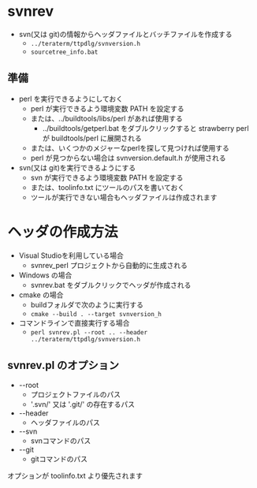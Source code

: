 ﻿# svnrev

- svn(又は git)の情報からヘッダファイルとバッチファイルを作成する
  - `../teraterm/ttpdlg/svnversion.h`
  - `sourcetree_info.bat`

## 準備

- perl を実行できるようにしておく
  - perl が実行できるよう環境変数 PATH を設定する
  - または、../buildtools/libs/perl があれば使用する
    - ../buildtools/getperl.bat をダブルクリックすると
      strawberry perl が buildtools/perl に展開される
  - または、いくつかのメジャーなperlを探して見つければ使用する
  - perl が見つからない場合は svnversion.default.h が使用される
- svn(又は git)を実行できるようにする
  - svn が実行できるよう環境変数 PATH を設定する
  - または、toolinfo.txt にツールのパスを書いておく
  - ツールが実行できない場合もヘッダファイルは作成されます

# ヘッダの作成方法

- Visual Studioを利用している場合
  - svnrev_perl プロジェクトから自動的に生成される
- Windows の場合
  - svnrev.bat をダブルクリックでヘッダが作成される
- cmake の場合
  - buildフォルダで次のように実行する
  - `cmake --build . --target svnversion_h`
- コマンドラインで直接実行する場合
  - `perl svnrev.pl --root .. --header ../teraterm/ttpdlg/svnversion.h`

## svnrev.pl のオプション

- --root
  - プロジェクトファイルのパス
  - '.svn/' 又は '.git/' の存在するパス
- --header
  - ヘッダファイルのパス
- --svn
  - svnコマンドのパス
- --git
  - gitコマンドのパス

オプションが toolinfo.txt より優先されます
